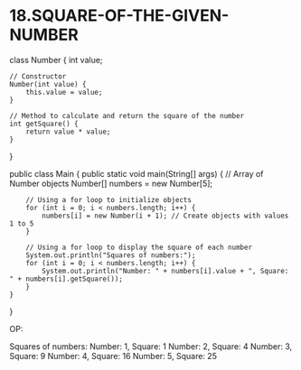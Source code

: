 # 18.SQUARE-OF-THE-GIVEN-NUMBER
class Number {
    int value;

    // Constructor
    Number(int value) {
        this.value = value;
    }

    // Method to calculate and return the square of the number
    int getSquare() {
        return value * value;
    }
}

public class Main {
    public static void main(String[] args) {
        // Array of Number objects
        Number[] numbers = new Number[5];

        // Using a for loop to initialize objects
        for (int i = 0; i < numbers.length; i++) {
            numbers[i] = new Number(i + 1); // Create objects with values 1 to 5
        }

        // Using a for loop to display the square of each number
        System.out.println("Squares of numbers:");
        for (int i = 0; i < numbers.length; i++) {
            System.out.println("Number: " + numbers[i].value + ", Square: " + numbers[i].getSquare());
        }
    }
}

OP:

Squares of numbers:
Number: 1, Square: 1
Number: 2, Square: 4
Number: 3, Square: 9
Number: 4, Square: 16
Number: 5, Square: 25
